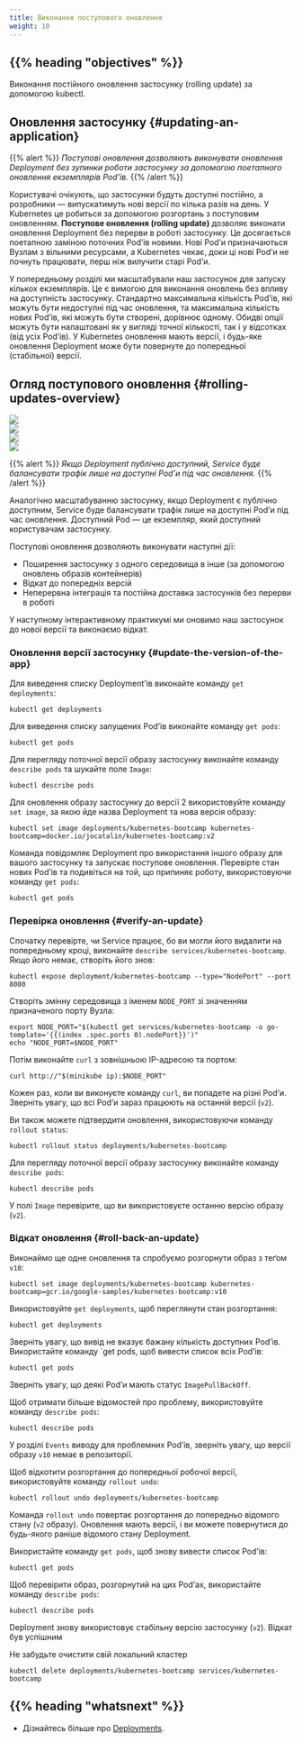 ```yaml
---
title: Виконання поступового оновлення
weight: 10
---
```


## {{% heading "objectives" %}}

Виконання постійного оновлення застосунку (rolling update) за допомогою kubectl.

## Оновлення застосунку {#updating-an-application}

{{% alert %}}
_Поступові оновлення дозволяють виконувати оновлення Deployment без зупинки роботи застосунку за допомогою поетапного оновлення екземплярів Podʼів._
{{% /alert %}}

Користувачі очікують, що застосунки будуть доступні постійно, а розробники — випускатимуть нові версії по кілька разів на день. У Kubernetes це робиться за допомогою розгортань з поступовим оновленням. **Поступове оновлення (rolling update)** дозволяє виконати оновлення Deployment без перерви в роботі застосунку. Це досягається поетапною заміною поточних Podʼів новими. Нові Podʼи призначаються Вузлам з вільними ресурсами, а Kubernetes чекає, доки ці нові Podʼи не почнуть працювати, перш ніж вилучити старі Podʼи.

У попередньому розділі ми масштабували наш застосунок для запуску кількох екземплярів. Це є вимогою для виконання оновлень без впливу на доступність застосунку. Стандартно максимальна кількість Podʼів, які можуть бути недоступні під час оновлення, та максимальна кількість нових Podʼів, які можуть бути створені, дорівнює одному. Обидві опції можуть бути налаштовані як у вигляді точної кількості, так і у відсотках (від усіх Podʼів). У Kubernetes оновлення мають версії, і будь-яке оновлення Deployment може бути повернуте до попередньої (стабільної) версії.

## Огляд поступового оновлення {#rolling-updates-overview}

<!-- animation -->
<div class="col-md-8">
  <div id="myCarousel" class="carousel" data-ride="carousel" data-interval="3000">
    <div class="carousel-inner" role="listbox">
      <div class="item carousel-item active">
        <img src="/docs/tutorials/kubernetes-basics/public/images/module_06_rollingupdates1.svg">
      </div>
      <div class="item carousel-item">
        <img src="/docs/tutorials/kubernetes-basics/public/images/module_06_rollingupdates2.svg">
      </div>
      <div class="item carousel-item">
        <img src="/docs/tutorials/kubernetes-basics/public/images/module_06_rollingupdates3.svg">
      </div>
      <div class="item carousel-item">
        <img src="/docs/tutorials/kubernetes-basics/public/images/module_06_rollingupdates4.svg">
      </div>
    </div>
  </div>
</div>

{{% alert %}}
_Якщо Deployment публічно доступний, Service буде балансувати трафік лише на доступні Podʼи під час оновлення._
{{% /alert %}}

Аналогічно масштабуванню застосунку, якщо Deployment є публічно доступним, Service буде балансувати трафік лише на доступні Podʼи під час оновлення. Доступний Pod — це екземпляр, який доступний користувачам застосунку.

Поступові оновлення дозволяють виконувати наступні дії:

* Поширення застосунку з одного середовища в інше (за допомогою оновлень образів контейнерів)
* Відкат до попередніх версій
* Неперервна інтеграція та постійна доставка застосунків без перерви в роботі

У наступному інтерактивному практикумі ми оновимо наш застосунок до нової версії та виконаємо відкат.

### Оновлення версії застосунку {#update-the-version-of-the-app}

Для виведення списку Deploymentʼів виконайте команду `get deployments`:

```shell
kubectl get deployments
```

Для виведення списку запущених Podʼів виконайте команду `get pods`:

```shell
kubectl get pods
```

Для перегляду поточної версії образу застосунку виконайте команду `describe pods` та шукайте поле `Image`:

```shell
kubectl describe pods
```

Для оновлення образу застосунку до версії 2 використовуйте команду `set image`, за якою йде назва Deployment та нова версія образу:

```shell
kubectl set image deployments/kubernetes-bootcamp kubernetes-bootcamp=docker.io/jocatalin/kubernetes-bootcamp:v2
```

Команда повідомляє Deployment про використання іншого образу для вашого застосунку та запускає поступове оновлення. Перевірте стан нових Podʼів та подивіться на той, що припиняє роботу, використовуючи команду `get pods`:

```shell
kubectl get pods
```

### Перевірка оновлення {#verify-an-update}

Спочатку перевірте, чи Service працює, бо ви могли його видалити на попередньому кроці, виконайте `describe services/kubernetes-bootcamp`. Якщо його немає, створіть його знов:

```shell
kubectl expose deployment/kubernetes-bootcamp --type="NodePort" --port 8080
```

Створіть змінну середовища з іменем `NODE_PORT` зі значенням призначеного порту Вузла:

```shell
export NODE_PORT="$(kubectl get services/kubernetes-bootcamp -o go-template='{{(index .spec.ports 0).nodePort}}')"
echo "NODE_PORT=$NODE_PORT"
```

Потім виконайте `curl` з зовнішньою IP-адресою та портом:

```shell
curl http://"$(minikube ip):$NODE_PORT"
```

Кожен раз, коли ви виконуєте команду `curl`, ви попадете на різні Podʼи. Зверніть увагу, що всі Podʼи зараз працюють на останній версії (`v2`).

Ви також можете підтвердити оновлення, використовуючи команду `rollout status`:

```shell
kubectl rollout status deployments/kubernetes-bootcamp
```

Для перегляду поточної версії образу застосунку виконайте команду `describe pods`:

```shell
kubectl describe pods
```

У полі `Image` перевірите, що ви використовуєте останню версію образу (`v2`).

### Відкат оновлення {#roll-back-an-update}

Виконаймо ще одне оновлення та спробуємо розгорнути образ з теґом `v10`:

```shell
kubectl set image deployments/kubernetes-bootcamp kubernetes-bootcamp=gcr.io/google-samples/kubernetes-bootcamp:v10
```

Використовуйте `get deployments`, щоб переглянути стан розгортання:

```shell
kubectl get deployments
```

Зверніть увагу, що вивід не вказує бажану кількість доступних Podʼів. Використайте команду `get pods, щоб вивести список всіх Podʼів:

```shell
kubectl get pods
```

Зверніть увагу, що деякі Podʼи мають статус `ImagePullBackOff`.

Щоб отримати більше відомостей про проблему, використовуйте команду `describe pods`:

```shell
kubectl describe pods
```

У розділі `Events` виводу для проблемних Podʼів, зверніть увагу, що версії образу `v10` немає в репозиторії.

Щоб відкотити розгортання до попередньої робочої версії, використовуйте команду `rollout undo`:

```shell
kubectl rollout undo deployments/kubernetes-bootcamp
```

Команда `rollout undo` повертає розгортання до попередньо відомого стану (`v2` образу). Оновлення мають версії, і ви можете повернутися до будь-якого раніше відомого стану Deployment.

Використайте команду `get pods`, щоб знову вивести список Podʼів:

```shell
kubectl get pods
```

Щоб перевірити образ, розгорнутий на цих Podʼах, використайте команду `describe pods`:

```shell
kubectl describe pods
```

Deployment знову використовує стабільну версію застосунку (`v2`). Відкат був успішним

Не забудьте очистити свій локальний кластер

```shell
kubectl delete deployments/kubernetes-bootcamp services/kubernetes-bootcamp
```

## {{% heading "whatsnext" %}}

* Дізнайтесь більше про [Deployments](/docs/concepts/workloads/controllers/deployment/).
